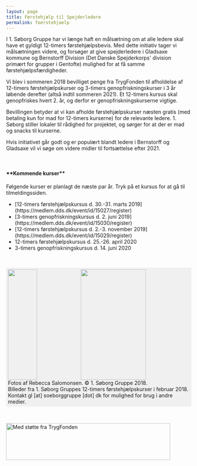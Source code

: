 ```yaml
---
layout: page
title: Førstehjælp til Spejderledere
permalink: foerstehjaelp
---
```

I 1. Søborg Gruppe har vi længe haft en målsætning om at alle ledere skal have et gyldigt 12-timers førstehjælpsbevis. Med dette initiativ tager vi målsætningen videre, og forsøger at give spejderledere i Gladsaxe kommune og Bernstorff Division (Det Danske Spejderkorps' division primært for grupper i Gentofte) mulighed for at få samme førstehjælpsfærdigheder.

Vi blev i sommeren 2018 bevilliget penge fra TrygFonden til afholdelse af 12-timers førstehjælpskurser og 3-timers genopfriskningskurser i 3 år løbende derefter (altså indtil sommeren 2021). Et 12-timers kursus skal genopfriskes hvert 2. år, og derfor er genopfriskningskurserne vigtige.

Bevillingen betyder at vi kan afholde førstehjælpskurser næsten gratis (med betaling kun for mad for 12-timers kurserne) for de relevante ledere. 1. Søborg stiller lokaler til rådighed for projektet, og sørger for at der er mad og snacks til kurserne.

Hvis initiativet går godt og er populært blandt ledere i Bernstorff og Gladsaxe vil vi søge om videre midler til fortsættelse efter 2021.

&nbsp;

<h4>**Kommende kurser**</h4>

Følgende kurser er planlagt de næste par år. Tryk på et kursus for at gå til tilmeldingssiden.

<ul><li>[12-timers førstehjælpskursus d. 30.-31. marts 2019](https://medlem.dds.dk/event/id/15027/register)</li><li>[3-timers genopfriskningskursus d. 2. juni 2019](https://medlem.dds.dk/event/id/15030/register)</li><li>[12-timers førstehjælpskursus d. 2.-3. november 2019](https://medlem.dds.dk/event/id/15029/register)</li><li>12-timers førstehjælpskursus d. 25.-26. april 2020</li><li>3-timers genopfriskningskursus d. 14. juni 2020</li></ul>

&nbsp;

<p style="background: #f0f0f0; padding: 5px;"><img src="https://i.imgur.com/x2IoRPM.jpg" style="object-fit: cover; width: 40%; height: 300px;" /><img src="https://i.imgur.com/7bi3yIt.jpg" style="object-fit: cover; width: 60%; height: 300px;" /><br />Fotos af Rebecca Salomonsen. © 1. Søborg Gruppe 2018.<br />Billeder fra 1. Søborg Gruppes 12-timers førstehjælpskurser i februar 2018. Kontakt gl [at] soeborggruppe [dot] dk for mulighed for brug i andre medier.</p>

&nbsp;

<a href="https://www.trygfonden.dk/"><img src="https://i.imgur.com/XbWks4d.png" alt="Med støtte fra TrygFonden" width="446" height="100" /></a>